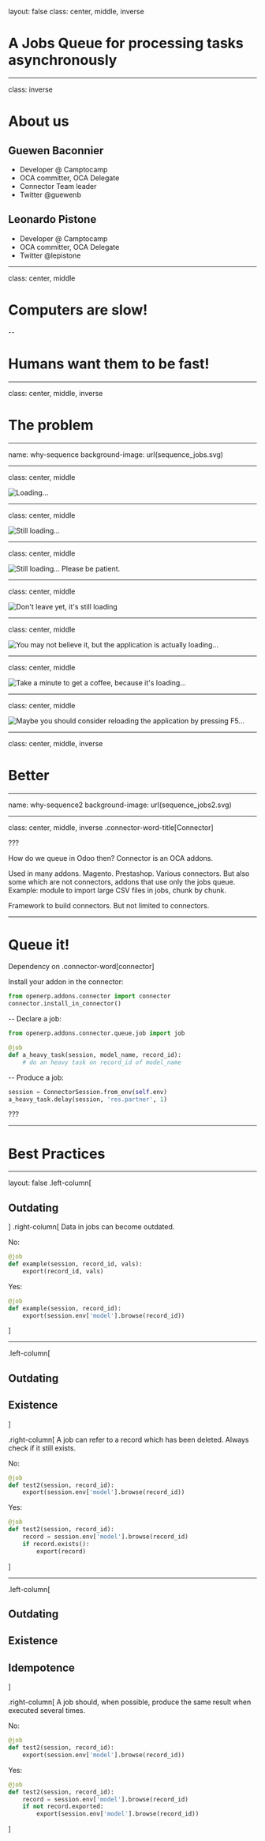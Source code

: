 layout: false
class: center, middle, inverse

# A Jobs Queue for processing tasks asynchronously

<!--
Todo:
Job patterns: 
  Try or delay: try: call() except: call.delay(); 
  Fanout: "batch" job that spawn other jobs
install_in_connector
start server with option load=web,connector and the env variable
job delay
job delay with args
give an eta
What happens when odoo crashes/stops
transactional properties (rollback, commit)
automatically retry a job on an error
job failure with traceback
channels
channels example (schema)
-->

---
class: inverse
# About us

## Guewen Baconnier
* Developer @ Camptocamp
* OCA committer, OCA Delegate
* Connector Team leader
* Twitter @guewenb

## Leonardo Pistone
* Developer @ Camptocamp
* OCA committer, OCA Delegate
* Twitter @lepistone

---
class: center, middle
# Computers are slow!
--

# Humans want them to be fast!


---
class: center, middle, inverse

# The problem

---
name: why-sequence
background-image: url(sequence_jobs.svg)

---
class: center, middle

![Loading...](loading1.png)

---
class: center, middle

![Still loading...](loading2.png)

---
class: center, middle

![Still loading... Please be patient.](loading3.png)

---
class: center, middle

![Don't leave yet, it's still loading](loading4.png)

---
class: center, middle

![You may not believe it, but the application is actually loading...](loading5.png)

---
class: center, middle

![Take a minute to get a coffee, because it's loading...](loading6.png)

---
class: center, middle

![Maybe you should consider reloading the application by pressing F5...](loading7.png)

---
class: center, middle, inverse

# Better

---
name: why-sequence2
background-image: url(sequence_jobs2.svg)

---
class: center, middle, inverse
.connector-word-title[Connector]

???

How do we queue in Odoo then?
Connector is an OCA addons.

Used in many addons.
Magento. Prestashop. Various connectors.
But also some which are not connectors, addons that use only the jobs queue.
Example: module to import large CSV files in jobs, chunk by chunk.

Framework to build connectors.
But not limited to connectors.

---
# Queue it!

Dependency on .connector-word[connector]

Install your addon in the connector:

```python
from openerp.addons.connector import connector
connector.install_in_connector()
```

--
Declare a job:

```python
from openerp.addons.connector.queue.job import job

@job
def a_heavy_task(session, model_name, record_id):
    # do an heavy task on record_id of model_name
```

--
Produce a job:

```python
session = ConnectorSession.from_env(self.env)
a_heavy_task.delay(session, 'res.partner', 1)
```


???


---
# Best Practices
---

layout: false
.left-column[
  ## Outdating
]
.right-column[
Data in jobs can become outdated.

No:
```python
@job
def example(session, record_id, vals):
    export(record_id, vals)
```

Yes:
```python
@job
def example(session, record_id):
    export(session.env['model'].browse(record_id))
```

]

---

.left-column[
  ## Outdating
  ## Existence
]

.right-column[
A job can refer to a record which has been deleted.
Always check if it still exists.

No:
```python
@job
def test2(session, record_id):
    export(session.env['model'].browse(record_id))
```

Yes:
```python
@job
def test2(session, record_id):
    record = session.env['model'].browse(record_id)
    if record.exists():
        export(record)
```

]

---

.left-column[
  ## Outdating
  ## Existence
  ## Idempotence
]

.right-column[
A job should, when possible, produce the same result when executed several
times.

No:
```python
@job
def test2(session, record_id):
    export(session.env['model'].browse(record_id))
```

Yes:
```python
@job
def test2(session, record_id):
    record = session.env['model'].browse(record_id)
    if not record.exported:
        export(session.env['model'].browse(record_id))
```

]
